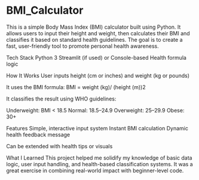 # BMI_Calculator
 
This is a simple Body Mass Index (BMI) calculator built using Python. It allows users to input their height and weight, then calculates their BMI and classifies it based on standard health guidelines. The goal is to create a fast, user-friendly tool to promote personal health awareness.

 Tech Stack
Python 3
Streamlit (if used) or Console-based
Health formula logic


 How It Works
User inputs height (cm or inches) and weight (kg or pounds)


It uses the BMI formula:
   BMI  = weight (kg)/ (height (m))2



  It classifies the result using WHO guidelines:

Underweight: BMI < 18.5
Normal: 18.5–24.9
Overweight: 25–29.9
Obese: 30+


 Features
Simple, interactive input system
Instant BMI calculation
Dynamic health feedback message

Can be extended with health tips or visuals


 What I Learned
This project helped me solidify my knowledge of basic data logic, user input handling, and health-based classification systems. It was a great exercise in combining real-world impact with beginner-level code.
